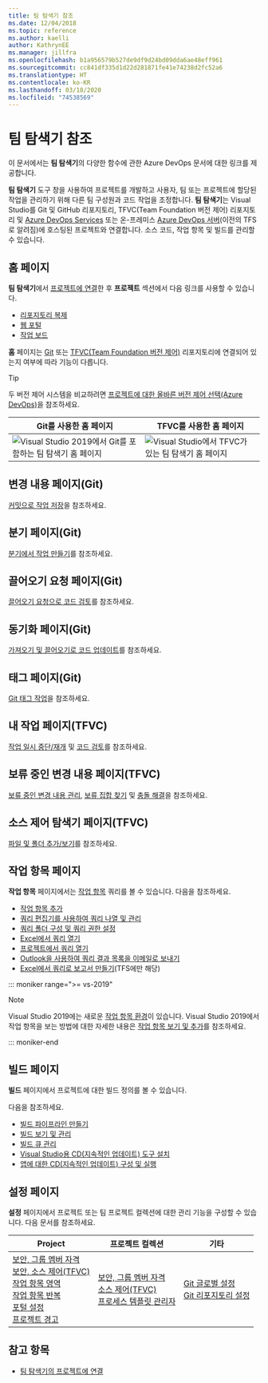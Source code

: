 ```yaml
---
title: 팀 탐색기 참조
ms.date: 12/04/2018
ms.topic: reference
ms.author: kaelli
author: KathrynEE
ms.manager: jillfra
ms.openlocfilehash: b1a956579b527de9df9d24bd09dda6ae48eff961
ms.sourcegitcommit: cc841df335d1d22d281871fe41e74238d2fc52a6
ms.translationtype: HT
ms.contentlocale: ko-KR
ms.lasthandoff: 03/18/2020
ms.locfileid: "74538569"
---
```

# <a name="team-explorer-reference"></a>팀 탐색기 참조

이 문서에서는 **팀 탐색기**의 다양한 함수에 관한 Azure DevOps 문서에 대한 링크를 제공합니다.

**팀 탐색기** 도구 창을 사용하여 프로젝트를 개발하고 사용자, 팀 또는 프로젝트에 할당된 작업을 관리하기 위해 다른 팀 구성원과 코드 작업을 조정합니다. **팀 탐색기**는 Visual Studio를 Git 및 GitHub 리포지토리, TFVC(Team Foundation 버전 제어) 리포지토리 및 [Azure DevOps Services](/azure/devops/user-guide/what-is-azure-devops-services) 또는 온-프레미스 [Azure DevOps 서버](/azure/devops/index-all)(이전의 TFS로 알려짐)에 호스팅된 프로젝트와 연결합니다. 소스 코드, 작업 항목 및 빌드를 관리할 수 있습니다.

## <a name="home-page"></a>홈 페이지

**팀 탐색기**에서 [프로젝트에 연결](../connect-team-project.md)한 후 **프로젝트** 섹션에서 다음 링크를 사용할 수 있습니다.

- [리포지토리 복제](/azure/devops/repos/git/clone)
- [웹 포털](/azure/devops/project/navigation/index)
- [작업 보드](/azure/devops/boards/sprints/task-board)

**홈** 페이지는 [Git](/azure/devops/repos/git/gitquickstart?view=vsts&tabs=visual-studio) 또는 [TFVC(Team Foundation 버전 제어)](/azure/devops/repos/tfvc/overview) 리포지토리에 연결되어 있는지 여부에 따라 기능이 다릅니다.

> [!TIP]
> 두 버전 제어 시스템을 비교하려면 [프로젝트에 대한 올바른 버전 제어 선택(Azure DevOps)](/azure/devops/repos/tfvc/comparison-git-tfvc)을 참조하세요.

| Git를 사용한 **홈** 페이지 | TFVC를 사용한 **홈** 페이지 |
| - | - |
| ![Visual Studio 2019에서 Git를 포함하는 팀 탐색기 홈 페이지](media/team-explorer-reference/team-explorer-git.png) | ![Visual Studio에서 TFVC가 있는 팀 탐색기 홈 페이지](media/team-explorer-reference/team-explorer-tfvc.png) |

## <a name="changes-page-git"></a>변경 내용 페이지(Git)

[커밋으로 작업 저장](/azure/devops/repos/git/commits)을 참조하세요.

## <a name="branches-page-git"></a>분기 페이지(Git)

[분기에서 작업 만들기](/azure/devops/repos/git/branches)를 참조하세요.

## <a name="pull-requests-page-git"></a>끌어오기 요청 페이지(Git)

[끌어오기 요청으로 코드 검토](/azure/devops/repos/git/pullrequest)를 참조하세요.

## <a name="sync-page-git"></a>동기화 페이지(Git)

[가져오기 및 끌어오기로 코드 업데이트](/azure/devops/repos/git/pulling)를 참조하세요.

## <a name="tags-page-git"></a>태그 페이지(Git)

[Git 태그 작업](/azure/devops/repos/git/git-tags)을 참조하세요.

## <a name="my-work-page-tfvc"></a>내 작업 페이지(TFVC)

[작업 일시 중단/재개](/azure/devops/repos/tfvc/suspend-your-work-manage-your-shelvesets) 및 [코드 검토](/azure/devops/repos/tfvc/day-life-alm-developer-suspend-work-fix-bug-conduct-code-review)를 참조하세요.

## <a name="pending-changes-page-tfvc"></a>보류 중인 변경 내용 페이지(TFVC)

[보류 중인 변경 내용 관리](/azure/devops/repos/tfvc/develop-code-manage-pending-changes), [보류 집합 찾기](/azure/devops/repos/tfvc/suspend-your-work-manage-your-shelvesets) 및 [충돌 해결](/azure/devops/repos/tfvc/resolve-team-foundation-version-control-conflicts)을 참조하세요.

## <a name="source-control-explorer-page-tfvc"></a>소스 제어 탐색기 페이지(TFVC)

[파일 및 폴더 추가/보기](/azure/devops/repos/tfvc/add-files-server)를 참조하세요.

## <a name="work-items-page"></a>작업 항목 페이지

**작업 항목** 페이지에서는 [작업 항목](/azure/devops/boards/work-items/about-work-items) 쿼리를 볼 수 있습니다. 다음을 참조하세요.

- [작업 항목 추가](/azure/devops/boards/backlogs/add-work-items)
- [쿼리 편집기를 사용하여 쿼리 나열 및 관리](/azure/devops/boards/queries/using-queries)
- [쿼리 폴더 구성 및 쿼리 권한 설정](/azure/devops/boards/queries/set-query-permissions)
- [Excel에서 쿼리 열기](/azure/devops/boards/backlogs/office/bulk-add-modify-work-items-excel)
- [프로젝트에서 쿼리 열기](/azure/devops/boards/backlogs/office/create-your-backlog-tasks-using-project)
- [Outlook을 사용하여 쿼리 결과 목록을 이메일로 보내기](/azure/devops/boards/queries/share-plans)
- [Excel에서 쿼리로 보고서 만들기](/azure/devops/report/excel/create-status-and-trend-excel-reports)(TFS에만 해당)

::: moniker range=">= vs-2019"

> [!NOTE]
> Visual Studio 2019에는 새로운 [작업 항목 환경](/azure/devops/boards/work-items/set-work-item-experience-vs)이 있습니다. Visual Studio 2019에서 작업 항목을 보는 방법에 대한 자세한 내용은 [작업 항목 보기 및 추가](/azure/devops/boards/work-items/view-add-work-items)를 참조하세요.

::: moniker-end

## <a name="builds-page"></a>빌드 페이지

**빌드** 페이지에서 프로젝트에 대한 빌드 정의를 볼 수 있습니다.

다음을 참조하세요.

- [빌드 파이프라인 만들기](/azure/devops/pipelines/tasks/index)
- [빌드 보기 및 관리](/azure/devops/pipelines/overview)
- [빌드 큐 관리](/azure/devops/pipelines/agents/pools-queues)
- [Visual Studio용 CD(지속적인 업데이트) 도구 설치](/azure/devops/pipelines/apps/cd/azure/aspnet-core-to-acr#install-continuous-delivery-cd-tools-for-visual-studio-2017)
- [앱에 대한 CD(지속적인 업데이트) 구성 및 실행](/azure/devops/pipelines/apps/cd/azure/aspnet-core-to-acr#configure-and-execute-continuous-delivery-cd-for-your-app)

## <a name="settings-page"></a>설정 페이지

**설정** 페이지에서 프로젝트 또는 팀 프로젝트 컬렉션에 대한 관리 기능을 구성할 수 있습니다. 다음 문서를 참조하세요.

| Project | 프로젝트 컬렉션 | 기타 |
| - | - | - |
| [보안, 그룹 멤버 자격](/azure/devops/organizations/security/set-project-collection-level-permissions)<br/>[보안, 소스 제어(TFVC)](/azure/devops/organizations/security/set-git-tfvc-repository-permissions)<br/>[작업 항목 영역](/azure/devops/organizations/settings/set-area-paths)<br/>[작업 항목 반복](/azure/devops/organizations/settings/set-iteration-paths-sprints)<br/>[포털 설정](/azure/devops/report/sharepoint-dashboards/configure-or-add-a-project-portal)<br/>[프로젝트 경고](/azure/devops/notifications/howto-manage-team-notifications) | [보안, 그룹 멤버 자격](/azure/devops/organizations/security/set-project-collection-level-permissions)<br/>[소스 제어(TFVC)](/azure/devops/repos/tfvc/decide-between-using-local-server-workspace)<br/>[프로세스 템플릿 관리자](/azure/devops/boards/work-items/guidance/manage-process-templates) | [Git 글로벌 설정](/azure/devops/repos/git/git-config)<br/>[Git 리포지토리 설정](/azure/devops/repos/git/git-config) |

## <a name="see-also"></a>참고 항목

- [팀 탐색기의 프로젝트에 연결](../../ide/connect-team-project.md)